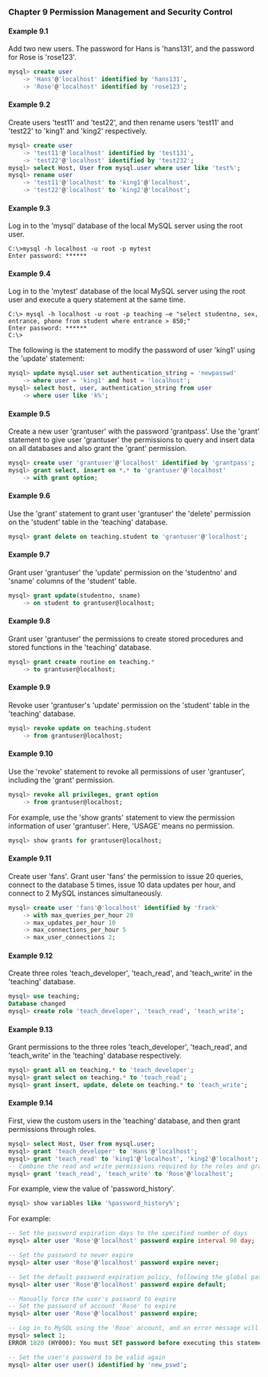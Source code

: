 ### Chapter 9 Permission Management and Security Control

#### Example 9.1
Add two new users. The password for Hans is 'hans131', and the password for Rose is 'rose123'.
```sql
mysql> create user
    -> 'Hans'@'localhost' identified by 'hans131',
    -> 'Rose'@'localhost' identified by 'rose123';
```

#### Example 9.2
Create users 'test11' and 'test22', and then rename users 'test11' and 'test22' to 'king1' and 'king2' respectively.
```sql
mysql> create user
    -> 'test11'@'localhost' identified by 'test131',
    -> 'test22'@'localhost' identified by 'test232';
mysql> select Host, User from mysql.user where user like 'test%';
mysql> rename user
    -> 'test11'@'localhost' to 'king1'@'localhost',
    -> 'test22'@'localhost' to 'king2'@'localhost';
```

#### Example 9.3
Log in to the 'mysql' database of the local MySQL server using the root user.
```
C:\>mysql -h localhost -u root -p mytest
Enter password: ******
```

#### Example 9.4
Log in to the 'mytest' database of the local MySQL server using the root user and execute a query statement at the same time.
```
C:\> mysql -h localhost -u root -p teaching –e "select studentno, sex, entrance, phone from student where entrance > 850;"
Enter password: ******
C:\>
```

The following is the statement to modify the password of user 'king1' using the 'update' statement:
```sql
mysql> update mysql.user set authentication_string = 'newpasswd'
    -> where user = 'king1' and host = 'localhost';
mysql> select host, user, authentication_string from user
    -> where user like 'k%';
```

#### Example 9.5
Create a new user 'grantuser' with the password 'grantpass'. Use the 'grant' statement to give user 'grantuser' the permissions to query and insert data on all databases and also grant the 'grant' permission.
```sql
mysql> create user 'grantuser'@'localhost' identified by 'grantpass';
mysql> grant select, insert on *.* to 'grantuser'@'localhost'
    -> with grant option;
```

#### Example 9.6
Use the 'grant' statement to grant user 'grantuser' the 'delete' permission on the 'student' table in the 'teaching' database.
```sql
mysql> grant delete on teaching.student to 'grantuser'@'localhost';
```

#### Example 9.7
Grant user 'grantuser' the 'update' permission on the 'studentno' and 'sname' columns of the 'student' table.
```sql
mysql> grant update(studentno, sname)
    -> on student to grantuser@localhost;
```

#### Example 9.8
Grant user 'grantuser' the permissions to create stored procedures and stored functions in the 'teaching' database.
```sql
mysql> grant create routine on teaching.*
    -> to grantuser@localhost;
```

#### Example 9.9
Revoke user 'grantuser's 'update' permission on the 'student' table in the 'teaching' database.
```sql
mysql> revoke update on teaching.student
    -> from grantuser@localhost;
```

#### Example 9.10
Use the 'revoke' statement to revoke all permissions of user 'grantuser', including the 'grant' permission.
```sql
mysql> revoke all privileges, grant option
    -> from grantuser@localhost;
```

For example, use the 'show grants' statement to view the permission information of user 'grantuser'. Here, 'USAGE' means no permission.
```sql
mysql> show grants for grantuser@localhost;
```

#### Example 9.11
Create user 'fans'. Grant user 'fans' the permission to issue 20 queries, connect to the database 5 times, issue 10 data updates per hour, and connect to 2 MySQL instances simultaneously.
```sql
mysql> create user 'fans'@'localhost' identified by 'frank'
    -> with max_queries_per_hour 20
    -> max_updates_per_hour 10
    -> max_connections_per_hour 5
    -> max_user_connections 2;
```

#### Example 9.12
Create three roles 'teach_developer', 'teach_read', and 'teach_write' in the 'teaching' database.
```sql
mysql> use teaching;
Database changed
mysql> create role 'teach_developer', 'teach_read', 'teach_write';
```

#### Example 9.13
Grant permissions to the three roles 'teach_developer', 'teach_read', and 'teach_write' in the 'teaching' database respectively.
```sql
mysql> grant all on teaching.* to 'teach_developer';
mysql> grant select on teaching.* to 'teach_read';
mysql> grant insert, update, delete on teaching.* to 'teach_write';
```

#### Example 9.14
First, view the custom users in the 'teaching' database, and then grant permissions through roles.
```sql
mysql> select Host, User from mysql.user;
mysql> grant 'teach_developer' to 'Hans'@'localhost';
mysql> grant 'teach_read' to 'king1'@'localhost', 'king2'@'localhost';
-- Combine the read and write permissions required by the roles and grant the read and write roles to user 'Rose' in the 'grant' statement
mysql> grant 'teach_read', 'teach_write' to 'Rose'@'localhost';
```

For example, view the value of 'password_history'.
```sql
mysql> show variables like '%password_history%';
```

For example:
```sql
-- Set the password expiration days to the specified number of days
mysql> alter user 'Rose'@'localhost' password expire interval 90 day;

-- Set the password to never expire
mysql> alter user 'Rose'@'localhost' password expire never;

-- Set the default password expiration policy, following the global password expiration policy
mysql> alter user 'Rose'@'localhost' password expire default;

-- Manually force the user's password to expire
-- Set the password of account 'Rose' to expire
mysql> alter user 'Rose'@'localhost' password expire;

-- Log in to MySQL using the 'Rose' account, and an error message will appear
mysql> select 1;
ERROR 1820 (HY000): You must SET password before executing this statement

-- Set the user's password to be valid again
mysql> alter user user() identified by 'new_pswd';
```